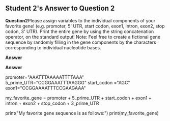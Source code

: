 ## Student 2's Answer to Question 2
**Question2**Please assign variables to the individual components of your favorite gene! (e.g.
promoter, 5' UTR, start codon, exon1, intron, exon2, stop codon, 3' UTR). Print the entire gene
by using the string concatenation operator, on the standard output! Note: Feel free to create a
fictional gene sequence by randomly filling in the gene components by the characters
corresponding to individual nucleotide bases.


**Answer**



**Answer**

promoter="AAATTTAAAAATTTTAAA"
5_prime_UTR="CCGGAAATTTAAGGG"
start_codon ="AGC"
exon1="CCGGAAAATTTCCGAAGAAA"




my_favorite_gene = promoter + 5_prime_UTR + start_codon + exon1 + \
                   intron + exon2 + stop_codon + 3_prime_UTR

 print("My favorite gene sequence is as follows:")
 print(my_favorite_gene)
